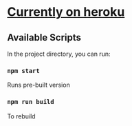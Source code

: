 # [Currently on heroku](https://react-accounting-client.herokuapp.com/)
## Available Scripts

In the project directory, you can run:

### `npm start`

Runs pre-built version

### `npm run build`

To rebuild
